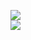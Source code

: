 [![](https://img.shields.io/badge/Made%20With-Github%20Spray-lightgrey.svg?style=for-the-badge&logo=github)](https://github.com/Annihil/github-spray#25513)  
[![](https://i.imgur.com/2DrTn0Z.gif)](https://github.com/Annihil/github-spray)